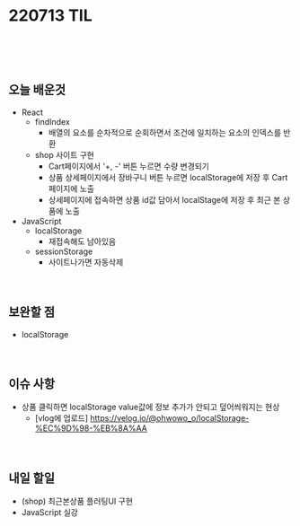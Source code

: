 # 220713 TIL

<br /><br /><br />

## 오늘 배운것

- React
  - findIndex
    - 배열의 요소를 순차적으로 순회하면서 조건에 일치하는 요소의 인덱스를 반환
  - shop 사이트 구현
    - Cart페이지에서 '+, -' 버튼 누르면 수량 변경되기
    - 상품 상세페이지에서 장바구니 버튼 누르면 localStorage에 저장 후 Cart페이지에 노출
    - 상세페이지에 접속하면 상품 id값 담아서 localStage에 저장 후 최근 본 상품에 노출
      <br />
- JavaScript
  - localStorage
    - 재접속해도 남아있음
  - sessionStorage
    - 사이트나가면 자동삭제
      <br /><br /><br />

## 보완할 점

- localStorage
  <br /><br /><br />

## 이슈 사항

- 상품 클릭하면 localStorage value값에 정보 추가가 안되고 덮어씌워지는 현상
  - [vlog에 업로드] https://velog.io/@ohwowo_o/localStorage-%EC%9D%98-%EB%8A%AA
    <br /><br /><br />

## 내일 할일

- (shop) 최근본상품 플러팅UI 구현
- JavaScript 실강
